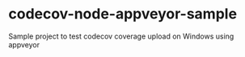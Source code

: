 # codecov-node-appveyor-sample
Sample project to test codecov coverage upload on Windows using appveyor
